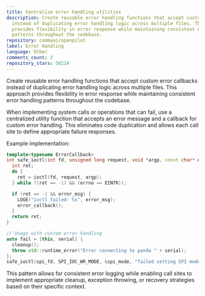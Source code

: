 ```yaml
---
title: Centralize error handling utilities
description: Create reusable error handling functions that accept custom error callbacks
  instead of duplicating error handling logic across multiple files. This approach
  provides flexibility in error response while maintaining consistent error handling
  patterns throughout the codebase.
repository: commaai/openpilot
label: Error Handling
language: Other
comments_count: 2
repository_stars: 58214
---
```


Create reusable error handling functions that accept custom error callbacks instead of duplicating error handling logic across multiple files. This approach provides flexibility in error response while maintaining consistent error handling patterns throughout the codebase.

When implementing system calls or operations that can fail, use a centralized utility function that accepts an error message and a callback for custom error handling. This eliminates code duplication and allows each call site to define appropriate failure responses.

Example implementation:
```cpp
template<typename ErrorCallback>
int safe_ioctl(int fd, unsigned long request, void *argp, const char* error_msg, ErrorCallback error_callback) {
  int ret;
  do {
    ret = ioctl(fd, request, argp);
  } while ((ret == -1) && (errno == EINTR));

  if (ret == -1 && error_msg) {
    LOGE("ioctl failed: %s", error_msg);
    error_callback();
  }
  return ret;
}

// Usage with custom error handling
auto fail = [this, serial] {
  cleanup(); 
  throw std::runtime_error("Error connecting to panda " + serial);
};
safe_ioctl(spi_fd, SPI_IOC_WR_MODE, &spi_mode, "failed setting SPI mode", fail);
```

This pattern allows for consistent error logging while enabling call sites to implement appropriate cleanup, exception throwing, or recovery strategies based on their specific context.